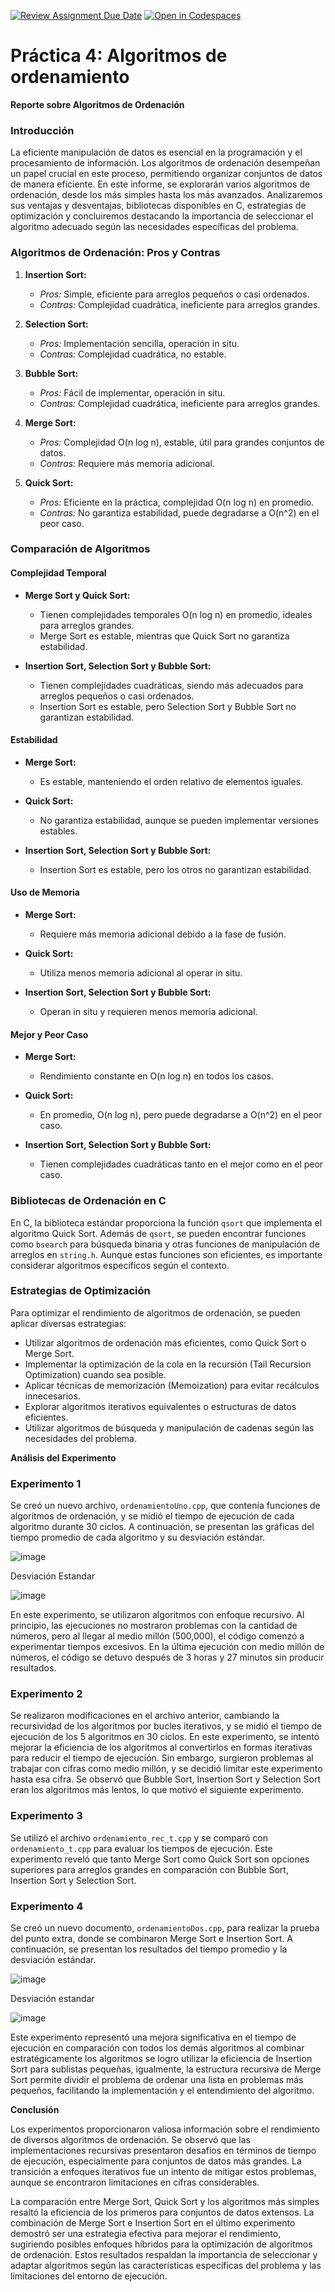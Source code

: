 [![Review Assignment Due Date](https://classroom.github.com/assets/deadline-readme-button-24ddc0f5d75046c5622901739e7c5dd533143b0c8e959d652212380cedb1ea36.svg)](https://classroom.github.com/a/ke8zCzPd)
[![Open in Codespaces](https://classroom.github.com/assets/launch-codespace-7f7980b617ed060a017424585567c406b6ee15c891e84e1186181d67ecf80aa0.svg)](https://classroom.github.com/open-in-codespaces?assignment_repo_id=13544078)
# Práctica 4: Algoritmos de ordenamiento
**Reporte sobre Algoritmos de Ordenación**

### Introducción

La eficiente manipulación de datos es esencial en la programación y el procesamiento de información. Los algoritmos de ordenación desempeñan un papel crucial en este proceso, permitiendo organizar conjuntos de datos de manera eficiente. En este informe, se explorarán varios algoritmos de ordenación, desde los más simples hasta los más avanzados. Analizaremos sus ventajas y desventajas, bibliotecas disponibles en C, estrategias de optimización y concluiremos destacando la importancia de seleccionar el algoritmo adecuado según las necesidades específicas del problema.

### Algoritmos de Ordenación: Pros y Contras

1. **Insertion Sort:**
   - *Pros:* Simple, eficiente para arreglos pequeños o casi ordenados.
   - *Contras:* Complejidad cuadrática, ineficiente para arreglos grandes.

2. **Selection Sort:**
   - *Pros:* Implementación sencilla, operación in situ.
   - *Contras:* Complejidad cuadrática, no estable.

3. **Bubble Sort:**
   - *Pros:* Fácil de implementar, operación in situ.
   - *Contras:* Complejidad cuadrática, ineficiente para arreglos grandes.

4. **Merge Sort:**
   - *Pros:* Complejidad O(n log n), estable, útil para grandes conjuntos de datos.
   - *Contras:* Requiere más memoria adicional.

5. **Quick Sort:**
   - *Pros:* Eficiente en la práctica, complejidad O(n log n) en promedio.
   - *Contras:* No garantiza estabilidad, puede degradarse a O(n^2) en el peor caso.

### Comparación de Algoritmos

#### Complejidad Temporal

- **Merge Sort y Quick Sort:**
  - Tienen complejidades temporales O(n log n) en promedio, ideales para arreglos grandes.
  - Merge Sort es estable, mientras que Quick Sort no garantiza estabilidad.

- **Insertion Sort, Selection Sort y Bubble Sort:**
  - Tienen complejidades cuadráticas, siendo más adecuados para arreglos pequeños o casi ordenados.
  - Insertion Sort es estable, pero Selection Sort y Bubble Sort no garantizan estabilidad.

#### Estabilidad

- **Merge Sort:**
  - Es estable, manteniendo el orden relativo de elementos iguales.

- **Quick Sort:**
  - No garantiza estabilidad, aunque se pueden implementar versiones estables.

- **Insertion Sort, Selection Sort y Bubble Sort:**
  - Insertion Sort es estable, pero los otros no garantizan estabilidad.

#### Uso de Memoria

- **Merge Sort:**
  - Requiere más memoria adicional debido a la fase de fusión.

- **Quick Sort:**
  - Utiliza menos memoria adicional al operar in situ.

- **Insertion Sort, Selection Sort y Bubble Sort:**
  - Operan in situ y requieren menos memoria adicional.

#### Mejor y Peor Caso

- **Merge Sort:**
  - Rendimiento constante en O(n log n) en todos los casos.

- **Quick Sort:**
  - En promedio, O(n log n), pero puede degradarse a O(n^2) en el peor caso.

- **Insertion Sort, Selection Sort y Bubble Sort:**
  - Tienen complejidades cuadráticas tanto en el mejor como en el peor caso.

### Bibliotecas de Ordenación en C

En C, la biblioteca estándar proporciona la función `qsort` que implementa el algoritmo Quick Sort. Además de `qsort`, se pueden encontrar funciones como `bsearch` para búsqueda binaria y otras funciones de manipulación de arreglos en `string.h`. Aunque estas funciones son eficientes, es importante considerar algoritmos específicos según el contexto.

### Estrategias de Optimización

Para optimizar el rendimiento de algoritmos de ordenación, se pueden aplicar diversas estrategias:
- Utilizar algoritmos de ordenación más eficientes, como Quick Sort o Merge Sort.
- Implementar la optimización de la cola en la recursión (Tail Recursion Optimization) cuando sea posible.
- Aplicar técnicas de memorización (Memoization) para evitar recálculos innecesarios.
- Explorar algoritmos iterativos equivalentes o estructuras de datos eficientes.
- Utilizar algoritmos de búsqueda y manipulación de cadenas según las necesidades del problema.

**Análisis del Experimento**

### Experimento 1

Se creó un nuevo archivo, `ordenamientoUno.cpp`, que contenía funciones de algoritmos de ordenación, y se midió el tiempo de ejecución de cada algoritmo durante 30 ciclos. A continuación, se presentan las gráficas del tiempo promedio de cada algoritmo y su desviación estándar.

![image](https://github.com/AGN-Teaching/practica-4-algoritmos-de-ordenamiento-brizavda/assets/141947806/a4a6b5fa-6db9-479d-ae91-5bcd8cb892ab)

Desviación Estandar

![image](https://github.com/AGN-Teaching/practica-4-algoritmos-de-ordenamiento-brizavda/assets/141947806/43fecc83-5043-4d90-b9ee-991180c8e544)

En este experimento, se utilizaron algoritmos con enfoque recursivo. Al principio, las ejecuciones no mostraron problemas con la cantidad de números, pero al llegar al medio millón (500,000), el código comenzó a experimentar tiempos excesivos. En la última ejecución con medio millón de números, el código se detuvo después de 3 horas y 27 minutos sin producir resultados.

### Experimento 2

Se realizaron modificaciones en el archivo anterior, cambiando la recursividad de los algoritmos por bucles iterativos, y se midió el tiempo de ejecución de los 5 algoritmos en 30 ciclos. 
En este experimento, se intentó mejorar la eficiencia de los algoritmos al convertirlos en formas iterativas para reducir el tiempo de ejecución. Sin embargo, surgieron problemas al trabajar con cifras como medio millón, y se decidió limitar este experimento hasta esa cifra. Se observó que Bubble Sort, Insertion Sort y Selection Sort eran los algoritmos más lentos, lo que motivó el siguiente experimento.

### Experimento 3

Se utilizó el archivo `ordenamiento_rec_t.cpp` y se comparó con `ordenamiento_t.cpp` para evaluar los tiempos de ejecución.
Este experimento reveló que tanto Merge Sort como Quick Sort son opciones superiores para arreglos grandes en comparación con Bubble Sort, Insertion Sort y Selection Sort.

### Experimento 4

Se creó un nuevo documento, `ordenamientoDos.cpp`, para realizar la prueba del punto extra, donde se combinaron Merge Sort e Insertion Sort. A continuación, se presentan los resultados del tiempo promedio y la desviación estándar.

![image](https://github.com/AGN-Teaching/practica-4-algoritmos-de-ordenamiento-brizavda/assets/141947806/8e09a51b-759d-448a-ad1f-c0e31afffd33)

Desviación estandar

![image](https://github.com/AGN-Teaching/practica-4-algoritmos-de-ordenamiento-brizavda/assets/141947806/16ea8fff-8d22-4760-9a2b-8da45624cd76)


Este experimento representó una mejora significativa en el tiempo de ejecución en comparación con todos los demás algoritmos al combinar estratégicamente los algoritmos se logro utilizar la eficiencia de Insertion Sort para sublistas pequeñas, igualmente, la estructura recursiva de Merge Sort permite dividir el problema de ordenar una lista en problemas más pequeños, facilitando la implementación y el entendimiento del algoritmo.

**Conclusión**

Los experimentos proporcionaron valiosa información sobre el rendimiento de diversos algoritmos de ordenación. Se observó que las implementaciones recursivas presentaron desafíos en términos de tiempo de ejecución, especialmente para conjuntos de datos más grandes. La transición a enfoques iterativos fue un intento de mitigar estos problemas, aunque se encontraron limitaciones en cifras considerables.

La comparación entre Merge Sort, Quick Sort y los algoritmos más simples resaltó la eficiencia de los primeros para conjuntos de datos extensos. La combinación de Merge Sort e Insertion Sort en el último experimento demostró ser una estrategia efectiva para mejorar el rendimiento, sugiriendo posibles enfoques híbridos para la optimización de algoritmos de ordenación. Estos resultados respaldan la importancia de seleccionar y adaptar algoritmos según las características específicas del problema y las limitaciones del entorno de ejecución.
